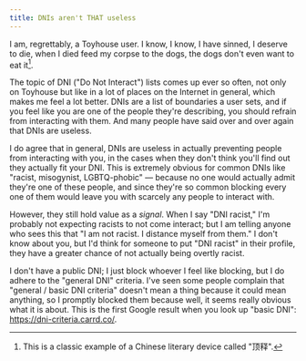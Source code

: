 ```yaml
---
title: DNIs aren't THAT useless
---
```


I am, regrettably, a Toyhouse user. I know, I know, I have sinned, I deserve to die, when I died feed my corpse to the dogs, the dogs don't even want to eat it[^1].

The topic of DNI ("Do Not Interact") lists comes up ever so often, not only on Toyhouse but like in a lot of places on the Internet in general, which makes me feel a lot better. DNIs are a list of boundaries a user sets, and if you feel like you are one of the people they're describing, you should refrain from interacting with them. And many people have said over and over again that DNIs are useless.

I do agree that in general, DNIs are useless in actually preventing people from interacting with you, in the cases when they don't think you'll find out they actually fit your DNI. This is extremely obvious for common DNIs like "racist, misogynist, LGBTQ-phobic" — because no one would actually admit they're one of these people, and since they're so common blocking every one of them would leave you with scarcely any people to interact with.

However, they still hold value as a *signal*. When I say "DNI racist," I'm probably not expecting racists to not come interact; but I am telling anyone who sees this that "I am not racist. I distance myself from them." I don't know about you, but I'd think for someone to put "DNI racist" in their profile, they have a greater chance of not actually being overtly racist.

I don't have a public DNI; I just block whoever I feel like blocking, but I do adhere to the "general DNI" criteria. I've seen some people complain that "general / basic DNI criteria" doesn't mean a thing because it could mean anything, so I promptly blocked them because well, it seems really obvious what it is about. This is the first Google result when you look up "basic DNI": https://dni-criteria.carrd.co/.

[^1]: This is a classic example of a Chinese literary device called "顶释".
